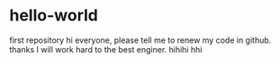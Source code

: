 # hello-world
first repository
hi everyone, please tell me to renew my code in github. thanks
I will work hard to the best enginer.
hihihi
hhi
